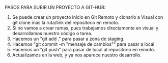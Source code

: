 
PASOS PARA SUBIR UN PROYECTO A GIT-HUB:
1. Se puede crear un proyecto inicio en Git Remoto y clonarlo a Visual con git clone más la ruta/link del repositorio en remoto.
2. Si no vamos a crear ramas, pues trabajamos directamente en visual y desarrollamos nuestro código o tarea.
3. Hacemos un "git add ." para pasar a zona de staging.
4. Hacemos "git commit -m "mensaje de cambios"" para pasar a local
5. Hacemos un "git push" para pasar de local al repositorio en remoto.
6. Actualizamos en la web, y ya nos aparece nuestro desarrollo.
